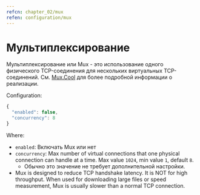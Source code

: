 ```yaml
---
refcn: chapter_02/mux
refen: configuration/mux
---
```

# Мультиплексирование

Мультиплексирование или Mux - это использование одного физического TCP-соединения для нескольких виртуальных TCP-соединений. См. [Mux.Cool](https://www.v2ray.com/eng/protocols/muxcool.html) для более подробной информации о реализации.

Configuration:

```javascript
{
  "enabled": false,
  "concurrency": 8
}
```

Where:

* `enabled`: Включать Mux или нет
* `concurrency`: Max number of virtual connections that one physical connection can handle at a time. Max value `1024`, min value `1`, default `8`. 
  * Обычно это значение не требует дополнительной настройки.
* Mux is designed to reduce TCP handshake latency. It is NOT for high throughput. When used for downloading large files or speed measurement, Mux is usually slower than a normal TCP connection.